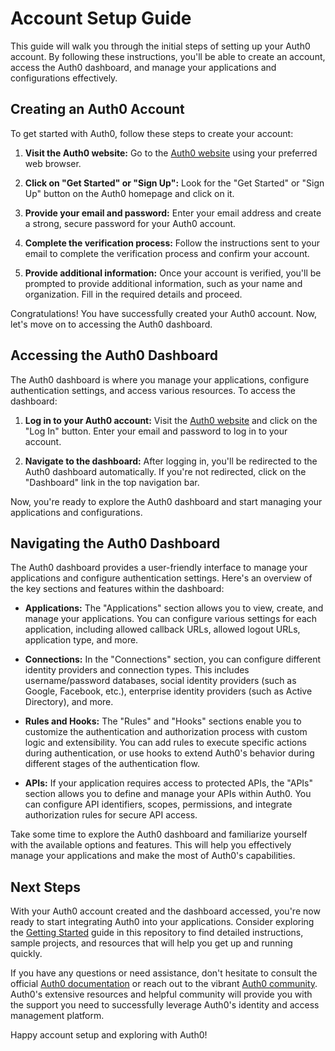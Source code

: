 # Account Setup Guide

This guide will walk you through the initial steps of setting up your Auth0 account. By following these instructions, you'll be able to create an account, access the Auth0 dashboard, and manage your applications and configurations effectively.

## Creating an Auth0 Account

To get started with Auth0, follow these steps to create your account:

1. **Visit the Auth0 website:** Go to the [Auth0 website](https://auth0.com) using your preferred web browser.

2. **Click on "Get Started" or "Sign Up":** Look for the "Get Started" or "Sign Up" button on the Auth0 homepage and click on it.

3. **Provide your email and password:** Enter your email address and create a strong, secure password for your Auth0 account.

4. **Complete the verification process:** Follow the instructions sent to your email to complete the verification process and confirm your account.

5. **Provide additional information:** Once your account is verified, you'll be prompted to provide additional information, such as your name and organization. Fill in the required details and proceed.

Congratulations! You have successfully created your Auth0 account. Now, let's move on to accessing the Auth0 dashboard.

## Accessing the Auth0 Dashboard

The Auth0 dashboard is where you manage your applications, configure authentication settings, and access various resources. To access the dashboard:

1. **Log in to your Auth0 account:** Visit the [Auth0 website](https://auth0.com) and click on the "Log In" button. Enter your email and password to log in to your account.

2. **Navigate to the dashboard:** After logging in, you'll be redirected to the Auth0 dashboard automatically. If you're not redirected, click on the "Dashboard" link in the top navigation bar.

Now, you're ready to explore the Auth0 dashboard and start managing your applications and configurations.

## Navigating the Auth0 Dashboard

The Auth0 dashboard provides a user-friendly interface to manage your applications and configure authentication settings. Here's an overview of the key sections and features within the dashboard:

- **Applications:** The "Applications" section allows you to view, create, and manage your applications. You can configure various settings for each application, including allowed callback URLs, allowed logout URLs, application type, and more.

- **Connections:** In the "Connections" section, you can configure different identity providers and connection types. This includes username/password databases, social identity providers (such as Google, Facebook, etc.), enterprise identity providers (such as Active Directory), and more.

- **Rules and Hooks:** The "Rules" and "Hooks" sections enable you to customize the authentication and authorization process with custom logic and extensibility. You can add rules to execute specific actions during authentication, or use hooks to extend Auth0's behavior during different stages of the authentication flow.

- **APIs:** If your application requires access to protected APIs, the "APIs" section allows you to define and manage your APIs within Auth0. You can configure API identifiers, scopes, permissions, and integrate authorization rules for secure API access.

Take some time to explore the Auth0 dashboard and familiarize yourself with the available options and features. This will help you effectively manage your applications and make the most of Auth0's capabilities.

## Next Steps

With your Auth0 account created and the dashboard accessed, you're now ready to start integrating Auth0 into your applications. Consider exploring the [Getting Started](../README.md) guide in this repository to find detailed instructions, sample projects, and resources that will help you get up and running quickly.

If you have any questions or need assistance, don't hesitate to consult the official [Auth0 documentation](https://auth0.com/docs) or reach out to the vibrant [Auth0 community](https://community.auth0.com/). Auth0's extensive resources and helpful community will provide you with the support you need to successfully leverage Auth0's identity and access management platform.

Happy account setup and exploring with Auth0!
